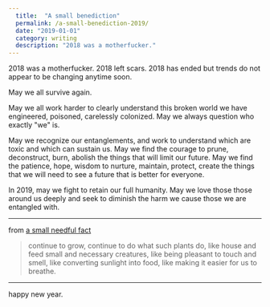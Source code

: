```yaml
---
  title:  "A small benediction"
  permalink: /a-small-benediction-2019/
  date: "2019-01-01"
  category: writing
  description: "2018 was a motherfucker."
---
```


2018 was a motherfucker. 2018 left scars. 2018 has ended but trends do not appear to be changing anytime soon.

May we all survive again.

May we all work harder to clearly understand this broken world we have engineered, poisoned, carelessly colonized. May we always question who exactly "we" is.

May we recognize our entanglements, and work to understand which are toxic and which can sustain us. May we find the courage to prune, deconstruct, burn, abolish the things that will limit our future. May we find the patience, hope, wisdom to nurture, maintain, protect, create the things that we will need to see a future that is better for everyone.

In 2019, may we fight to retain our full humanity. May we love those those around us deeply and seek to diminish the harm we cause those we are entangled with.

----

from [a small needful fact](https://www.poets.org/poetsorg/poem/small-needful-fact)


> continue to grow, continue
  to do what such plants do, like house
  and feed small and necessary creatures,
  like being pleasant to touch and smell,
  like converting sunlight
  into food, like making it easier
  for us to breathe.

----

happy new year.
